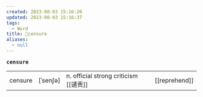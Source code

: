 ```yaml
---
created: 2023-08-03 15:16:20
updated: 2023-08-03 15:16:37
tags:
  - Word
title: 📖censure
aliases:
  - null
---
```


<pre><strong>censure</strong></pre>
|   |   |   |   |
|---|---|---|---|
|censure|[ˈsenʃə]|n. official strong criticism [[谴责]]|[[reprehend]]|